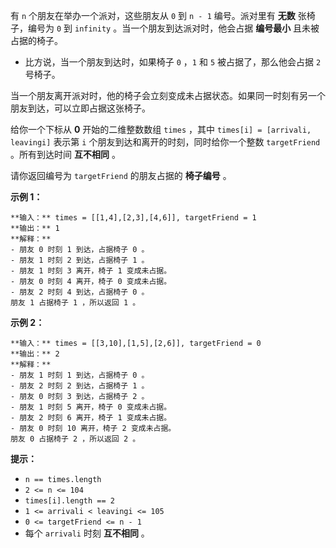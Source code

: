 有 `n` 个朋友在举办一个派对，这些朋友从 `0` 到 `n - 1` 编号。派对里有 **无数** 张椅子，编号为 `0` 到 `infinity`
。当一个朋友到达派对时，他会占据 **编号最小** 且未被占据的椅子。

  * 比方说，当一个朋友到达时，如果椅子 `0` ，`1` 和 `5` 被占据了，那么他会占据 `2` 号椅子。

当一个朋友离开派对时，他的椅子会立刻变成未占据状态。如果同一时刻有另一个朋友到达，可以立即占据这张椅子。

给你一个下标从 **0** 开始的二维整数数组 `times` ，其中 `times[i] = [arrivali, leavingi]` 表示第 `i`
个朋友到达和离开的时刻，同时给你一个整数 `targetFriend` 。所有到达时间 **互不相同** 。

请你返回编号为 `targetFriend` 的朋友占据的 **椅子编号** 。

**示例 1：**

    
    
    **输入：** times = [[1,4],[2,3],[4,6]], targetFriend = 1
    **输出：** 1
    **解释：**
    - 朋友 0 时刻 1 到达，占据椅子 0 。
    - 朋友 1 时刻 2 到达，占据椅子 1 。
    - 朋友 1 时刻 3 离开，椅子 1 变成未占据。
    - 朋友 0 时刻 4 离开，椅子 0 变成未占据。
    - 朋友 2 时刻 4 到达，占据椅子 0 。
    朋友 1 占据椅子 1 ，所以返回 1 。
    

**示例 2：**

    
    
    **输入：** times = [[3,10],[1,5],[2,6]], targetFriend = 0
    **输出：** 2
    **解释：**
    - 朋友 1 时刻 1 到达，占据椅子 0 。
    - 朋友 2 时刻 2 到达，占据椅子 1 。
    - 朋友 0 时刻 3 到达，占据椅子 2 。
    - 朋友 1 时刻 5 离开，椅子 0 变成未占据。
    - 朋友 2 时刻 6 离开，椅子 1 变成未占据。
    - 朋友 0 时刻 10 离开，椅子 2 变成未占据。
    朋友 0 占据椅子 2 ，所以返回 2 。
    

**提示：**

  * `n == times.length`
  * `2 <= n <= 104`
  * `times[i].length == 2`
  * `1 <= arrivali < leavingi <= 105`
  * `0 <= targetFriend <= n - 1`
  * 每个 `arrivali` 时刻 **互不相同** 。


